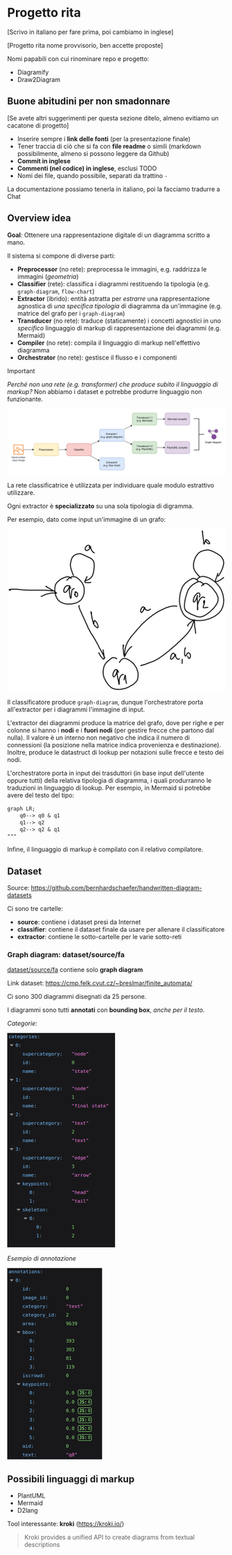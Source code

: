 # Progetto rita

[Scrivo in italiano per fare prima, poi cambiamo in inglese]

[Progetto rita nome provvisorio, ben accette proposte]


Nomi papabili con cui rinominare repo e progetto:

- Diagramify
- Draw2Diagram


## Buone abitudini per non smadonnare

[Se avete altri suggerimenti per questa sezione ditelo, almeno evitiamo un cacatone di progetto]

- Inserire sempre i **link delle fonti** (per la presentazione finale)
- Tener traccia di ciò che si fa con **file readme** o simili (markdown possibilmente, almeno si possono leggere da Github)
- **Commit in inglese**
- **Commenti (nel codice) in inglese**, esclusi TODO
- Nomi dei file, quando possibile, separati da trattino `-`

La documentazione possiamo tenerla in italiano, poi la facciamo tradurre a Chat


## Overview idea

**Goal**: Ottenere una rappresentazione digitale di un diagramma scritto a mano.

Il sistema si compone di diverse parti:

- **Preprocessor** (no rete): preprocessa le immagini, e.g. raddrizza le immagini (*geometria*)
- **Classifier** (rete): classifica i diagrammi restituendo la tipologia (e.g. `graph-diagram`, `flow-chart`)
- **Extractor** (ibrido): entità astratta per *estrarre* una rappresentazione agnostica di *una specifica tipologia* di diagramma da un'immagine (e.g. matrice del grafo per i `graph-diagram`)
- **Transducer** (no rete): traduce (staticamente) i concetti agnostici in uno *specifico* linguaggio di markup di rappresentazione dei diagrammi (e.g. Mermaid)
- **Compiler** (no rete): compila il linguaggio di markup nell'effettivo diagramma
- **Orchestrator** (no rete): gestisce il flusso e i componenti

> [!IMPORTANT]
> *Perché non una rete (e.g. transformer) che produce subito il linguaggio di markup?* Non abbiamo i dataset e potrebbe produrre linguaggio non funzionante.

![Overview](doc/assets/images/overview.png)

La rete classificatrice è utilizzata per individuare quale modulo estrattivo utilizzare.

Ogni extractor è **specializzato** su una sola tipologia di digramma.

Per esempio, dato come input un'immagine di un grafo:

![Input](dataset/source/fa/test/writer018_fa_001.png)

Il classificatore produce `graph-diagram`, dunque l'orchestratore porta all'extractor per i diagrammi l'immagine di input.

L'extractor dei diagrammi produce la matrice del grafo, dove per righe e per colonne si hanno i **nodi** e i **fuori nodi** (per gestire frecce che partono dal nulla). Il valore è un interno non negativo che indica il numero di connessioni (la posizione nella matrice indica provenienza e destinazione). Inoltre, produce le datastruct di lookup per notazioni sulle frecce e testo dei nodi.

L'orchestratore porta in input dei trasduttori (in base input dell'utente oppure tutti) della relativa tipologia di diagramma, i quali produrranno le traduzioni in linguaggio di lookup.
Per esempio, in Mermaid si potrebbe avere del testo del tipo:

```
graph LR;
    q0--> q0 & q1
    q1--> q2
    q2--> q2 & q1
"""
```

Infine, il linguaggio di markup è compilato con il relativo compilatore.




## Dataset

Source: https://github.com/bernhardschaefer/handwritten-diagram-datasets

Ci sono tre cartelle:

- **source**: contiene i dataset presi da Internet
- **classifier**: contiene il dataset finale da usare per allenare il classificatore
- **extractor**: contiene le sotto-cartelle per le varie sotto-reti

### Graph diagram: dataset/source/fa

[dataset/source/fa](dataset/source/fa/) contiene solo **graph diagram**

Link dataset: https://cmp.felk.cvut.cz/~breslmar/finite_automata/

Ci sono 300 diagrammi disegnati da 25 persone.

I diagrammi sono tutti **annotati** con **bounding box**, *anche per il testo*.

*Categorie:*

![Categorie](doc/assets/images/categories-fa.png)

*Esempio di annotazione*

![Esempio annotazione](doc/assets/images/annotation-fa.png)







## Possibili linguaggi di markup

- PlantUML
- Mermaid
- D2lang

Tool interessante: **kroki** (https://kroki.io/) 

> Kroki provides a unified API to create diagrams from textual descriptions
